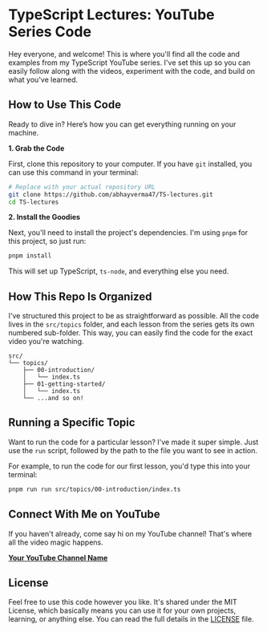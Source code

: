 # TypeScript Lectures: YouTube Series Code

Hey everyone, and welcome! This is where you'll find all the code and examples from my TypeScript YouTube series. I've set this up so you can easily follow along with the videos, experiment with the code, and build on what you've learned.

## How to Use This Code

Ready to dive in? Here’s how you can get everything running on your machine.

**1. Grab the Code**

First, clone this repository to your computer. If you have `git` installed, you can use this command in your terminal:

```bash
# Replace with your actual repository URL
git clone https://github.com/abhayverma47/TS-lectures.git
cd TS-lectures
```

**2. Install the Goodies**

Next, you'll need to install the project's dependencies. I'm using `pnpm` for this project, so just run:

```bash
pnpm install
```

This will set up TypeScript, `ts-node`, and everything else you need.

## How This Repo Is Organized

I've structured this project to be as straightforward as possible. All the code lives in the `src/topics` folder, and each lesson from the series gets its own numbered sub-folder. This way, you can easily find the code for the exact video you're watching.

```
src/
└── topics/
    ├── 00-introduction/
    │   └── index.ts
    ├── 01-getting-started/
    │   └── index.ts
    └── ...and so on!
```

## Running a Specific Topic

Want to run the code for a particular lesson? I've made it super simple. Just use the `run` script, followed by the path to the file you want to see in action.

For example, to run the code for our first lesson, you'd type this into your terminal:

```bash
pnpm run run src/topics/00-introduction/index.ts
```

## Connect With Me on YouTube

If you haven't already, come say hi on my YouTube channel! That's where all the video magic happens.

**[Your YouTube Channel Name](https://www.youtube.com/)**

## License

Feel free to use this code however you like. It's shared under the MIT License, which basically means you can use it for your own projects, learning, or anything else. You can read the full details in the [LICENSE](LICENSE) file.
